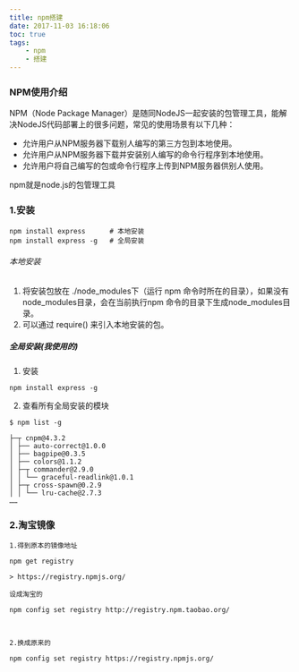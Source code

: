 ```yaml
---
title: npm搭建
date: 2017-11-03 16:18:06
toc: true
tags:
    - npm
    - 搭建
---
```

### NPM使用介绍
NPM（Node Package Manager）是随同NodeJS一起安装的包管理工具，能解决NodeJS代码部署上的很多问题，常见的使用场景有以下几种：
- 允许用户从NPM服务器下载别人编写的第三方包到本地使用。
- 允许用户从NPM服务器下载并安装别人编写的命令行程序到本地使用。
- 允许用户将自己编写的包或命令行程序上传到NPM服务器供别人使用。

npm就是node.js的包管理工具
<!--more-->
### 1.安装
```
npm install express      # 本地安装
npm install express -g   # 全局安装

```
###### 本地安装
1. 将安装包放在 ./node_modules下（运行 npm 命令时所在的目录），如果没有node_modules目录，会在当前执行npm 命令的目录下生成node_modules目录。
2. 可以通过 require() 来引入本地安装的包。

##### 全局安装(我使用的)
1. 安装
```
npm install express -g
```
2. 查看所有全局安装的模块
```
$ npm list -g

├─┬ cnpm@4.3.2
│ ├── auto-correct@1.0.0
│ ├── bagpipe@0.3.5
│ ├── colors@1.1.2
│ ├─┬ commander@2.9.0
│ │ └── graceful-readlink@1.0.1
│ ├─┬ cross-spawn@0.2.9
│ │ └── lru-cache@2.7.3
……
```
### 2.淘宝镜像
```
1.得到原本的镜像地址

npm get registry 

> https://registry.npmjs.org/

设成淘宝的

npm config set registry http://registry.npm.taobao.org/

 

2.换成原来的

npm config set registry https://registry.npmjs.org/


```

